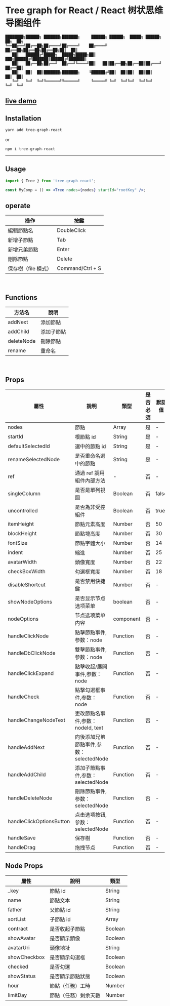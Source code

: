 # Tree graph for React / React 树状思维导图组件

```
████████╗██████╗ ███████╗███████╗     ██████╗ ██████╗  █████╗ ██████╗ ██╗  ██╗
╚══██╔══╝██╔══██╗██╔════╝██╔════╝    ██╔════╝ ██╔══██╗██╔══██╗██╔══██╗██║  ██║
   ██║   ██████╔╝█████╗  █████╗█████╗██║  ███╗██████╔╝███████║██████╔╝███████║
   ██║   ██╔══██╗██╔══╝  ██╔══╝╚════╝██║   ██║██╔══██╗██╔══██║██╔═══╝ ██╔══██║
   ██║   ██║  ██║███████╗███████╗    ╚██████╔╝██║  ██║██║  ██║██║     ██║  ██║
   ╚═╝   ╚═╝  ╚═╝╚══════╝╚══════╝     ╚═════╝ ╚═╝  ╚═╝╚═╝  ╚═╝╚═╝     ╚═╝  ╚═╝

```

## [live demo](https://jyoketsu.github.io/tree-graph-react/)

## Installation

```bash
yarn add tree-graph-react
```

or

```
npm i tree-graph-react
```

---

## Usage

```jsx
import { Tree } from 'tree-graph-react';

const MyComp = () => <Tree nodes={nodes} startId="rootKey" />;
```

## operate

| 操作                | 按鍵             |
| ------------------- | ---------------- |
| 編輯節點名          | DoubleClick      |
| 新增子節點          | Tab              |
| 新增兄弟節點        | Enter            |
| 刪除節點            | Delete           |
| 保存樹（file 模式） | Command/Ctrl + S |

<br/>

## Functions

| 方法名     | 說明       |
| ---------- | ---------- |
| addNext    | 添加節點   |
| addChild   | 添加子節點 |
| deleteNode | 刪除節點   |
| rename     | 重命名     |

<br/>

## Props

| 屬性                     | 說明                                    | 類型      | 是否必須 | 默認值 |
| ------------------------ | --------------------------------------- | --------- | -------- | ------ |
| nodes                    | 節點                                    | Array     | 是       | -      |
| startId                  | 根節點 id                               | String    | 是       | -      |
| defaultSelectedId        | 選中的節點 id                           | String    | 是       | -      |
| renameSelectedNode       | 是否重命名選中的節點                    | String    | 是       | -      |
| ref                      | 通過 ref 調用組件內部方法               | -         | 否       | -      |
| singleColumn             | 是否是單列視圖                          | Boolean   | 否       | false  |
| uncontrolled             | 是否為非受控組件                        | Boolean   | 否       | true   |
| itemHeight               | 節點元素高度                            | Number    | 否       | 50     |
| blockHeight              | 節點塊高度                              | Number    | 否       | 30     |
| fontSize                 | 節點字體大小                            | Number    | 否       | 14     |
| indent                   | 縮進                                    | Number    | 否       | 25     |
| avatarWidth              | 頭像寬度                                | Number    | 否       | 22     |
| checkBoxWidth            | 勾選框寬度                              | Number    | 否       | 18     |
| disableShortcut          | 是否禁用快捷鍵                          | Number    | 否       | -      |
| showNodeOptions          | 是否显示节点选项菜单                    | boolean   | 否       | -      |
| nodeOptions              | 节点选项菜单内容                        | component | 否       | -      |
| handleClickNode          | 點擊節點事件,参数：node                 | Function  | 否       | -      |
| handleDbClickNode        | 雙擊節點事件,参数：node                 | Function  | 否       | -      |
| handleClickExpand        | 點擊收起/展開事件,参数：node            | Function  | 否       | -      |
| handleCheck              | 點擊勾選框事件,参数：node               | Function  | 否       | -      |
| handleChangeNodeText     | 更改節點名事件,参数：nodeId, text       | Function  | 否       | -      |
| handleAddNext            | 向後添加兄弟節點事件,参数：selectedNode | Function  | 否       | -      |
| handleAddChild           | 添加子節點事件,参数：selectedNode       | Function  | 否       | -      |
| handleDeleteNode         | 刪除節點事件,参数：selectedNode         | Function  | 否       | -      |
| handleClickOptionsButton | 点击选项按钮,参数：selectedNode         | Function  | 否       | -      |
| handleSave               | 保存樹                                  | Function  | 否       | -      |
| handleDrag               | 拖拽节点                                | Function  | 否       | -      |

## Node Props

| 屬性         | 說明                 | 類型    |
| ------------ | -------------------- | ------- |
| \_key        | 節點 id              | String  |
| name         | 節點文本             | String  |
| father       | 父節點 id            | String  |
| sortList     | 子節點 id            | Array   |
| contract     | 是否收起子節點       | Boolean |
| showAvatar   | 是否顯示頭像         | Boolean |
| avatarUri    | 頭像地址             | String  |
| showCheckbox | 是否顯示勾選框       | Boolean |
| checked      | 是否勾選             | Boolean |
| showStatus   | 是否顯示節點狀態     | Boolean |
| hour         | 節點（任務）工時     | Number  |
| limitDay     | 節點（任務）剩余天數 | Number  |
